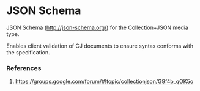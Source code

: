 # JSON Schema

JSON Schema (http://json-schema.org/) for the Collection+JSON media type.

Enables client validation of CJ documents to ensure syntax conforms with the specification.

### References
1. https://groups.google.com/forum/#!topic/collectionjson/G9f4b_qOK5o